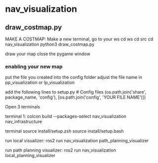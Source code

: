 # nav_visualization

## draw_costmap.py
MAKE A COSTMAP:
Make a new terminal, go to your ws
cd ws
cd src
cd nav_visualization
python3 draw_costmap.py

draw your map
close the pygame window

### enabling your new map
put the file you created into the config folder
adjust the file name in pp_visualization or lp_visualization

add the following lines to setup.py
          # Config files
        (os.path.join('share', package_name, 'config'), 
         [os.path.join('config', 'YOUR FILE NAME')])


Open 3 terminals

terminal 1:
colcon build --packages-select nav_visualization nav_infrastructure

terminal 
source install/setup.zsh 
source install/setup.bash

run local visualizer:
ros2 run nav_visualization path_planning_visualizer

run path planning visualizer:
ros2 run nav_visualization local_planning_visualizer
